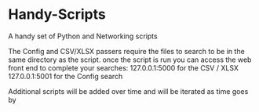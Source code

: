 # Handy-Scripts
A handy set of Python and Networking scripts 

The Config and CSV/XLSX passers require the files to search to be in the same directory as the script.
once the script is run you can access the web front end to complete your searches:
127.0.0.1:5000 for the CSV / XLSX
127.0.0.1:5001 for the Config search

Additional scripts will be  added over time and will be iterated as time goes by 
